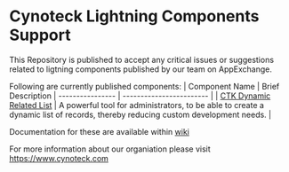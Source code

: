 # Cynoteck Lightning Components Support

This Repository is published to accept any critical issues or suggestions related to ligtning components published by our team on AppExchange.

Following are currently published components:
| Component Name | Brief Description
| ---------------- | ------------------------ |
| [CTK Dynamic Related List](https://appexchange.salesforce.com/appxListingDetail?listingId=a0N4V00000FgsCCUAZ) | A powerful tool for administrators, to be able to create a dynamic list of records, thereby reducing custom development needs. |

Documentation for these are available within [wiki](../../wiki)

For more information about our organiation please visit https://www.cynoteck.com
